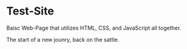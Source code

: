 # Test-Site

Baisc Web-Page that utilizes HTML, CSS, and JavaScript all together. 

The start of a new jounry, back on the sattle. 
